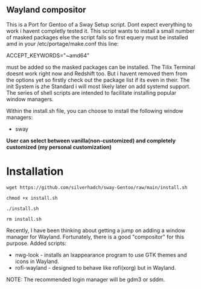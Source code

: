 
## Wayland compositor

This is a Port for Gentoo of a Sway Setup script. Dont expect everything to work i havent completly tested it. This script wants to install a small number of masked packages else the script fails so first equery must be installed amd in your /etc/portage/make.conf this line:

ACCEPT_KEYWORDS="~amd64" 

must be added so the masked packages can be installed. The Tilix Terminal doesnt work right now and Redshift too. But i havent removed them from the options yet so firstly check out the package list if its even in their. The init System is zhe Standard i will most likely later on add systemd support.
The series of shell scripts are intended to facilitate installing popular window managers.

Within the install.sh file, you can choose to install the following window managers:

* sway

**User can select between vanilla(non-customized) and completely customized (my personal customization)** 

# Installation

``` 
wget https://github.com/silverhadch/sway-Gentoo/raw/main/install.sh

chmod +x install.sh

./install.sh

rm install.sh

```

Recently, I have been thinking about getting a jump on adding a window manager for Wayland.  Fortunately, there is a good "compositor" for this purpose.
Added scripts:

* nwg-look - installs an lxappearance program to use GTK themes and icons in Wayland.
* rofi-wayland - designed to behave like rofi(xorg) but in Wayland.

NOTE:  The recommended login manager will be gdm3 or sddm.
